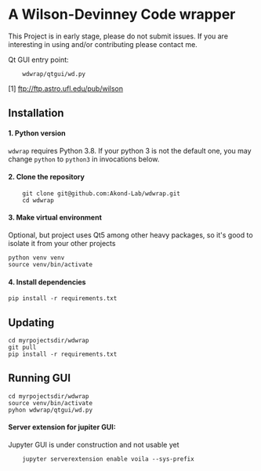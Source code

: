 
A Wilson-Devinney Code wrapper
==============================

This Project is in early stage, please do not submit issues.
If you are interesting in using and/or contributing please contact me.

Qt GUI entry point:
```
    wdwrap/qtgui/wd.py
```


[1] ftp://ftp.astro.ufl.edu/pub/wilson


## Installation
#### 1. Python version
`wdwrap` requires Python 3.8. If your python 3 is not the default one, you may change `python` to `python3` in
invocations below.  
#### 2. Clone the repository
```
    git clone git@github.com:Akond-Lab/wdwrap.git
    cd wdwrap
```
#### 3. Make virtual environment
Optional, but project uses Qt5 among other heavy packages, so it's good to isolate it from your other projects
```
python venv venv
source venv/bin/activate
``` 
#### 4. Install dependencies
```
pip install -r requirements.txt
```

## Updating
```
cd myrpojectsdir/wdwrap
git pull
pip install -r requirements.txt
```

## Running GUI
```
cd myrpojectsdir/wdwrap 
source venv/bin/activate
pyhon wdwrap/qtgui/wd.py
```

#### Server extension for jupiter GUI:
Jupyter GUI is under construction and not usable yet
```
    jupyter serverextension enable voila --sys-prefix
```